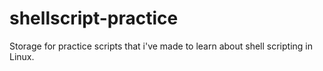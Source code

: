 # shellscript-practice
Storage for practice scripts that i've made to learn about shell scripting in Linux.
